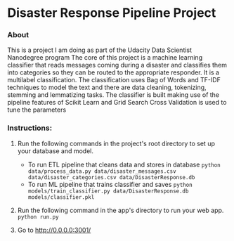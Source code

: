 # Disaster Response Pipeline Project

### About
This is a project I am doing as part of the Udacity Data Scientist Nanodegree program
The core of this project is a machine learning classifier that reads messages coming during a disaster and classifies them into categories so they can be routed to the appropriate responder. It is a multilabel classification. The classification uses Bag of Words and TF-IDF techniques to model the text and there are data cleaning, tokenizing, stemming and lemmatizing tasks. The classifier is built making use of the pipeline features of Scikit Learn and Grid Search Cross Validation is used to tune the parameters
 
### Instructions:
1. Run the following commands in the project's root directory to set up your database and model.

    - To run ETL pipeline that cleans data and stores in database
        `python data/process_data.py data/disaster_messages.csv data/disaster_categories.csv data/DisasterResponse.db`
    - To run ML pipeline that trains classifier and saves
        `python models/train_classifier.py data/DisasterResponse.db models/classifier.pkl`

2. Run the following command in the app's directory to run your web app.
    `python run.py`

3. Go to http://0.0.0.0:3001/
